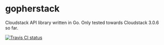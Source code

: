 gopherstack
===========

Cloudstack API library written in Go. Only tested towards Cloudstack
3.0.6 so far.

[![Travis CI status](https://travis-ci.org/mindjiver/gopherstack.png?branch=master)](https://travis-ci.org/mindjiver/gopherstack/builds/)
